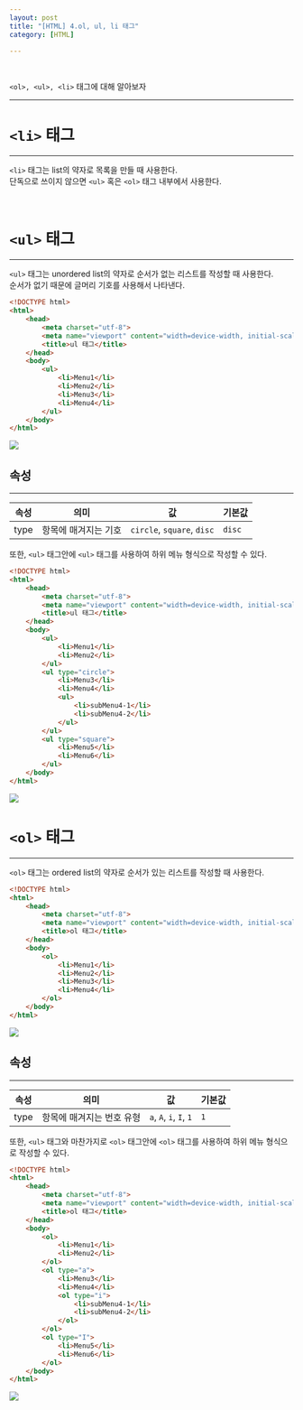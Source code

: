 ```yaml
---
layout: post
title: "[HTML] 4.ol, ul, li 태그"
category: [HTML]

---
```

<br>

`<ol>, <ul>, <li>` 태그에 대해 알아보자
<!-- more -->
<hr>

# `<li>` 태그
---
`<li>` 태그는 list의 약자로 목록을 만들 때 사용한다.  
단독으로 쓰이지 않으면 `<ul>` 혹은 `<ol>` 태그 내부에서 사용한다.

<br>

# `<ul>` 태그
---
`<ul>` 태그는 unordered list의 약자로 순서가 없는 리스트를 작성할 때 사용한다.  
순서가 없기 때문에 글머리 기호를 사용해서 나타낸다.

```html
<!DOCTYPE html>
<html>
    <head>
        <meta charset="utf-8">
        <meta name="viewport" content="width=device-width, initial-scale=1.0">
        <title>ul 태그</title>
    </head>
    <body>
        <ul>
            <li>Menu1</li>
            <li>Menu2</li>
            <li>Menu3</li>
            <li>Menu4</li>
        </ul>      
    </body>
</html>
```
<img src="https://sanggil1107.github.io//public/img/html/ul.PNG" >

## 속성
---

|속성|의미|값|기본값|
|---|---|---|---|
|type|항목에 매겨지는 기호|`circle`, `square`, `disc`|`disc`|

또한, `<ul>` 태그안에 `<ul>` 태그를 사용하여 하위 메뉴 형식으로 작성할 수 있다.

```html
<!DOCTYPE html>
<html>
    <head>
        <meta charset="utf-8">
        <meta name="viewport" content="width=device-width, initial-scale=1.0">
        <title>ul 태그</title>
    </head>
    <body>
        <ul>
            <li>Menu1</li>
            <li>Menu2</li>
        </ul>  
        <ul type="circle">
            <li>Menu3</li>
            <li>Menu4</li>
            <ul>
                <li>subMenu4-1</li>
                <li>subMenu4-2</li>
            </ul>
        </ul>    
        <ul type="square">
            <li>Menu5</li>
            <li>Menu6</li>
        </ul>        
    </body>
</html>
```
<img src="https://sanggil1107.github.io//public/img/html/ul1.PNG" >

# `<ol>` 태그
---
`<ol>` 태그는 ordered list의 약자로 순서가 있는 리스트를 작성할 때 사용한다.  

```html
<!DOCTYPE html>
<html>
    <head>
        <meta charset="utf-8">
        <meta name="viewport" content="width=device-width, initial-scale=1.0">
        <title>ol 태그</title>
    </head>
    <body>
        <ol>
            <li>Menu1</li>
            <li>Menu2</li>
            <li>Menu3</li>
            <li>Menu4</li>
        </ol>      
    </body>
</html>
```

<img src="https://sanggil1107.github.io//public/img/html/ol1캡처.PNG" >

## 속성
---

|속성|의미|값|기본값|
|---|---|---|---|
|type|항목에 매겨지는 번호 유형|`a`, `A`, `i`, `I`, `1`|`1`|

또한, `<ul>` 태그와 마찬가지로 `<ol>` 태그안에 `<ol>` 태그를 사용하여 하위 메뉴 형식으로 작성할 수 있다.
```html
<!DOCTYPE html>
<html>
    <head>
        <meta charset="utf-8">
        <meta name="viewport" content="width=device-width, initial-scale=1.0">
        <title>ol 태그</title>
    </head>
    <body>
        <ol>
            <li>Menu1</li>
            <li>Menu2</li>
        </ol>  
        <ol type="a">
            <li>Menu3</li>
            <li>Menu4</li>
            <ol type="i">
                <li>subMenu4-1</li>
                <li>subMenu4-2</li>
            </ol>
        </ol>    
        <ol type="I">
            <li>Menu5</li>
            <li>Menu6</li>
        </ol>        
    </body>
</html>
```
    
<img src="https://sanggil1107.github.io//public/img/html/ol.PNG" >